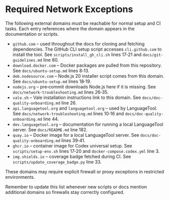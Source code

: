 # Required Network Exceptions

The following external domains must be reachable for normal setup and CI tasks.
Each entry references where the domain appears in the documentation or scripts.

- `github.com` – used throughout the docs for cloning and fetching dependencies.
  The GitHub CLI setup script accesses `cli.github.com` to install the tool.
  See `scripts/install_gh_cli.sh` lines 17‑21 and `docs/git-guidelines.md` line 80.
- `download.docker.com` – Docker packages are pulled from this repository. See `docs/ubuntu-setup.md` lines 8‑13.
- `deb.nodesource.com` – Node.js 20 installer script comes from this domain. See `docs/ubuntu-setup.md` lines 18‑19.
- `nodejs.org` – pre‑commit downloads Node.js here if it is missing. See `docs/network-troubleshooting.md` lines 26‑35.
- `vale.sh` – Vale installation instructions link to this domain. See `docs/doc-quality-onboarding.md` line 26.
- `api.languagetool.org` and `languagetool.org` – used by LanguageTool. See
  `docs/network-troubleshooting.md` lines 10‑16 and `docs/doc-quality-onboarding.md` line 44.
- `dev.languagetool.org` – documentation for running a local LanguageTool server. See `docs/README.md` line 182.
- `quay.io` – Docker image for a local LanguageTool server. See `docs/doc-quality-onboarding.md` lines 39‑41.
- `ghcr.io` – container image for Codex universal setup. See
  `scripts/setup-env.sh` lines 17‑20 and `docker-compose.codex.yml` line 3.
- `img.shields.io` – coverage badge fetched during CI. See `scripts/update_coverage_badge.py` line 33.

These domains may require explicit firewall or proxy exceptions in restricted environments.

Remember to update this list whenever new scripts or docs mention additional
domains so firewalls stay correctly configured.

